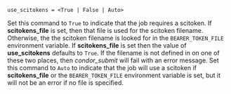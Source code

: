     use_scitokens = <True | False | Auto>

Set this command to `True` to indicate that the job requires a scitoken.
If **scitokens_file** is set, then that file is used for the scitoken
filename. Otherwise, the the scitoken filename is looked for in the
`BEARER_TOKEN_FILE` environment variable. If **scitokens_file** is set
then the value of **use_scitokens** defaults to `True`. If the filename
is not defined in on one of these two places, then *condor_submit* will
fail with an error message. Set this command to `Auto` to indicate that
the job will use a scitoken if **scitokens_file** or the
`BEARER_TOKEN_FILE` environment variable is set, but it will not be an
error if no file is specified.
